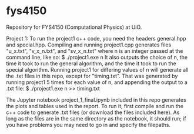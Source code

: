 # fys4150

Repository for FYS4150 (Computational Physics) at UiO.

Project 1:
To run the project1 c++ code, you need the headers general.hpp and special.hpp. Compiling and running project1.cpp generates files "u_x.txt", "v_x_n.txt", and "sv_x_n.txt" where n is an integer passed at the command line, like so:
$ ./project1.exe n
It also outputs the choice of n, the time it took to run the general algorithm, and the time it took to run the special algorithm. Running project1 for differing values of n will generate all the .txt files in this repo, except for "timing.txt". That was generated by running project1 5 times for each value of n, and appending the output to a .txt file:
$ ./project1.exe n >> timing.txt

The Jupyter notebook project_1_final.ipynb included in this repo generates the plots and tables used in the report. To run it, first compile and run the c++ code to generate .txt files (or download the files included here). As long as the files are in the same directory as the notebook, it should run; if you have problems you may need to go in and specify the filepaths.
